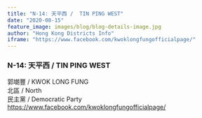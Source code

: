 ```yaml
---
title: "N-14: 天平西 /  TIN PING WEST"
date: "2020-08-15"
feature_image: images/blog/blog-details-image.jpg
author: "Hong Kong Districts Info"
iframe: "https://www.facebook.com/kwoklongfungofficialpage/"
---
```


### N-14: 天平西 /  TIN PING WEST  
郭㙟豐 /  KWOK LONG FUNG  
北區 / North  
民主黨 /  Democratic Party  
https://www.facebook.com/kwoklongfungofficialpage/
